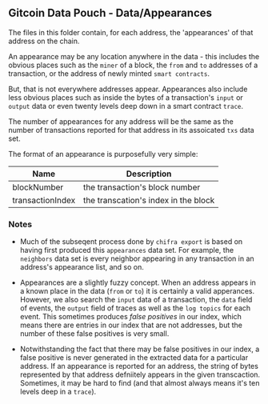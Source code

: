 ## Gitcoin Data Pouch - Data/Appearances

The files in this folder contain, for each address, the 'appearances' of that address on the chain.

An appearance may be any location anywhere in the data - this includes the obvious places such as the `miner` of a block, the `from` and `to` addresses of a transaction, or the address of newly minted `smart contracts`.

But, that is not everywhere addresses appear. Appearances also include less obvious places such as inside the bytes of a transaction's `input` or `output` data or even twenty levels deep down in a smart contract `trace`.

The number of appearances for any address will be the same as the number of transactions reported for that address in its assoicated `txs` data set.

The format of an appearance is purposefully very simple:

| Name             | Description                          |
| ---------------- | ------------------------------------ |
| blockNumber      | the transaction's block number       |
| transactionIndex | the transcation's index in the block |

### Notes

- Much of the subseqent process done by `chifra export` is based on having first produced this `appearances` data set. For example, the `neighbors` data set is every neighbor appearing in any transaction in an address's appearance list, and so on.

- Appearances are a slightly fuzzy concept. When an address appears in a known place in the data (`from` or `to`) it is certainly a valid apperances. However, we also search the `input` data of a transaction, the `data` field of events, the `output` field of traces as well as the `log topics` for each event. This sometimes produces *false positives* in our index, which means there are entries in our index that are not addresses, but the number of these false positives is very small.

- Notwithstanding the fact that there may be false positives in our index, a false positive is never generated in the extracted data for a particular address. If an appearance is reported for an address, the string of bytes represented by that address defniitely appears in the given transcaction. Sometimes, it may be hard to find (and that almost always means it's ten levels deep in a `trace`).